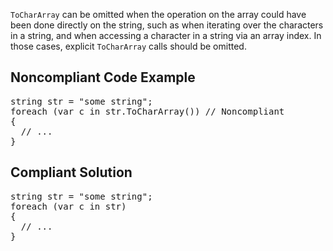 `ToCharArray` can be omitted when the operation on the array could have been done directly on the string, such as when iterating over
the characters in a string, and when accessing a character in a string via an array index. In those cases, explicit `ToCharArray` calls
should be omitted.

## Noncompliant Code Example

<pre>
string str = "some string";
foreach (var c in str.ToCharArray()) // Noncompliant
{
  // ...
}
</pre>

## Compliant Solution

<pre>
string str = "some string";
foreach (var c in str)
{
  // ...
}
</pre>